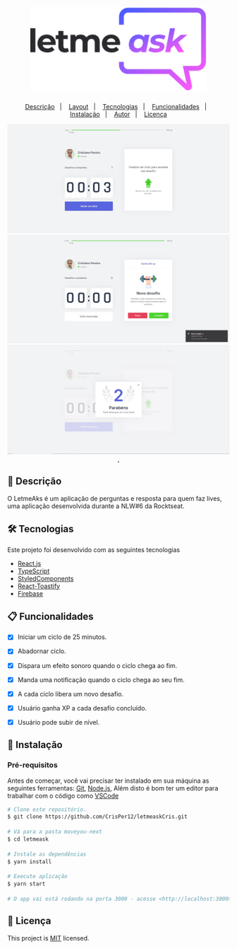 <h1 align="center">
  <img width="400px" src="https://github.com/CrisPer12/letmeaskCris/blob/main/src/assets/images/logo.svg" />
  <br />
</h1>
<p align="center">
  <a href="#page_facing_up-descrição">Descrição</a>&nbsp;&nbsp;&nbsp;|&nbsp;&nbsp;&nbsp;
  <a href="#art-Layout">Layout</a>&nbsp;&nbsp;&nbsp;|&nbsp;&nbsp;&nbsp;
  <a href="#-tecnologias">Tecnologias</a>&nbsp;&nbsp;&nbsp;|&nbsp;&nbsp;&nbsp;
  <a href="#clipboard-Funcionalidades">Funcionalidades</a>&nbsp;&nbsp;&nbsp;|&nbsp;&nbsp;&nbsp;
  <a href="#closed_book-instalação">Instalação</a>&nbsp;&nbsp;&nbsp;|&nbsp;&nbsp;&nbsp;
  <a href="#man-Autor">Autor</a>&nbsp;&nbsp;&nbsp;|&nbsp;&nbsp;&nbsp;
  <a href="#memo-Licença">Licença</a>
</p>


<div align="center">
  <img  width="700px" src="https://github.com/CrisPer12/moveYouApp/blob/main/image1.JPG" />
  <img  width="700px" src="https://github.com/CrisPer12/moveYouApp/blob/main/image2.JPG" />
  <img  width="700px" src="https://github.com/CrisPer12/moveYouApp/blob/main/image3.JPG" />,
</div>

## :page_facing_up: Descrição
O LetmeAks é um aplicação de perguntas e resposta para quem faz lives, uma aplicação desenvolvida durante a NLW#6 da Rocktseat.

<!-- ## :art: Layout
Você pode acessar o Layout pelo <a href="https://www.figma.com">Figma<a> atravês <a href="https://www.figma.com/file/ge20pu3ofMOKoliUyKx1Nl/Move.it-1.0">desse link<a>. -->

## 🛠 Tecnologias
Este projeto foi desenvolvido com as seguintes tecnologias

- [React.js](https://pt-br.reactjs.org/)
- [TypeScript](https://www.typescriptlang.org/)
- [StyledComponents](https://styled-components.com/)
- [React-Toastify](https://fkhadra.github.io/react-toastify/introduction/)
- [Firebase](https://firebase.google.com/docs)

## :clipboard: Funcionalidades
- [x] Iniciar um ciclo de 25 minutos.
- [x] Abadornar ciclo.
- [x] Dispara um efeito sonoro quando o ciclo chega ao fim.
- [x] Manda uma notificação quando o ciclo chega ao seu fim.
- [x] A cada ciclo libera um novo desafio.
- [x] Usuário ganha XP a cada desafio concluído.
- [x] Usuário pode subir de nível.


## :closed_book: Instalação

### Pré-requisitos
Antes de começar, você vai precisar ter instalado em sua máquina as seguintes ferramentas:
[Git](https://git-scm.com), [Node.js](https://nodejs.org/en/), Além disto é bom ter um editor para trabalhar com o código como [VSCode](https://code.visualstudio.com/)

```bash
# Clone este repositório.
$ git clone https://github.com/CrisPer12/letmeaskCris.git

# Vá para a pasta moveyou-next
$ cd letmeask

# Instale as dependências
$ yarn install 

# Execute aplicação
$ yarn start

# O app vai está rodando na porta 3000 - acesse <http://localhost:3000>
```



## :memo: Licença

This project is [MIT](./LICENSE.txt) licensed.
